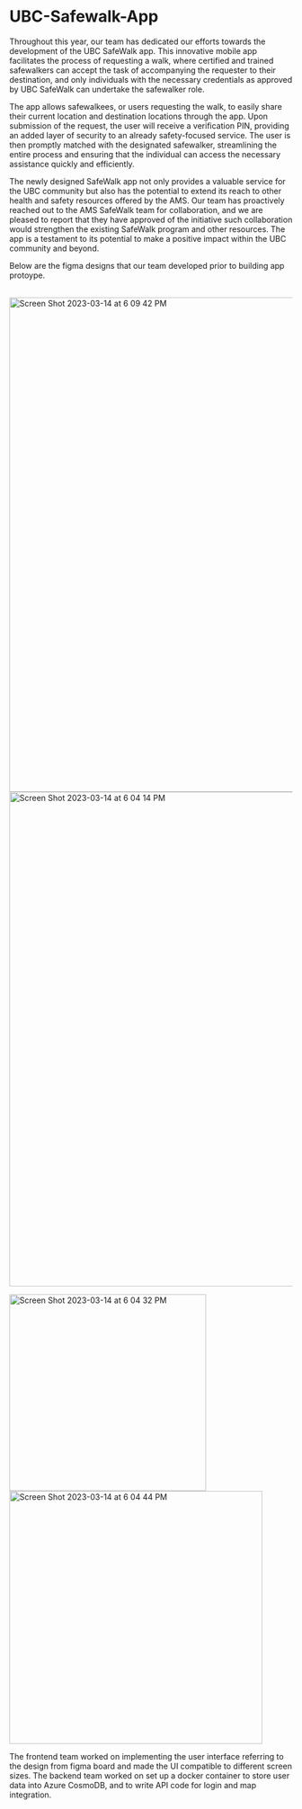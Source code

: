 # UBC-Safewalk-App

Throughout this year, our team has dedicated our efforts towards the development of the UBC SafeWalk app. This innovative mobile app facilitates the process of requesting a walk, where certified and trained safewalkers can accept the task of accompanying the requester to their destination, and only individuals with the necessary credentials as approved by UBC SafeWalk can undertake the safewalker role.


The app allows safewalkees, or users requesting the walk, to easily share their current location and destination locations through the app. Upon submission of the request, the user will receive a verification PIN, providing an added layer of security to an already safety-focused service. The user is then promptly matched with the designated safewalker, streamlining the entire process and ensuring that the individual can access the necessary assistance quickly and efficiently.


The newly designed SafeWalk app not only provides a valuable service for the UBC community but also has the potential to extend its reach to other health and safety resources offered by the AMS. Our team has proactively reached out to the AMS SafeWalk team for collaboration, and we are pleased to report that they have approved of the initiative such collaboration would strengthen the existing SafeWalk program and other resources. The app is a testament to its potential to make a positive impact within the UBC community and beyond.

Below are the figma designs that our team developed prior to building app protoype.

<br>
<img width="880" alt="Screen Shot 2023-03-14 at 6 09 42 PM" src="https://user-images.githubusercontent.com/70575969/225178430-eec0194f-4358-4ef0-b0b4-189afb392462.png">

<img width="880" alt="Screen Shot 2023-03-14 at 6 04 14 PM" src="https://user-images.githubusercontent.com/70575969/225178000-a4dc9aef-e9b9-43c2-9e30-eca0533f553d.png">

<p float="left">
<img width="350" alt="Screen Shot 2023-03-14 at 6 04 32 PM" src="https://user-images.githubusercontent.com/70575969/225178006-a9cd5737-0ad1-4c91-8d67-c4dd5705c99e.png"> <img width="450" alt="Screen Shot 2023-03-14 at 6 04 44 PM" src="https://user-images.githubusercontent.com/70575969/225178009-a0b77e40-1253-4c4a-9790-0b021f265a79.png">
</p>

The frontend team worked on implementing the user interface referring to the design from figma board and made the UI compatible to different screen sizes. The backend team worked on set up a docker container to store user data into Azure CosmoDB, and to write API code for login and map integration.


